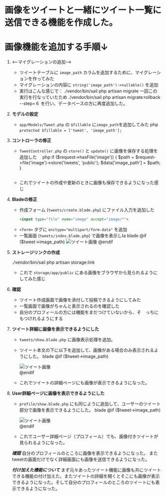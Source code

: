 # 画像をツイートと一緒にツイート一覧に送信できる機能を作成した。

# 画像機能を追加する手順↓

1. <--マイグレーションの追加-->
   - ツイートテーブルに `image_path` カラムを追加するために、マイグレーションを作ってみた
   - マイグレーションの内容に `string('image_path')->nullable()` を追加
   - 実行はこんな感じで：
     ./vendor/bin/sail php artisan migrate
     一回この実行を行なっていたため
     ./vendor/bin/sail php artisan migrate:rollback --step=６
     を行い、データベースの方に再度追加した。

2. **モデルの設定**
   - `app/Models/Tweet.php` の `$fillable` に`image_path`を追加してみた
     php
     `protected $fillable = ['tweet', 'image_path'];`

3. **コントローラの修正**
   - `TweetController.php` の `store()` と `update()` に画像を保存する処理を追加した
     　php
     if ($request->hasFile('image')) {
         $path = $request->file('image')->store('tweets', 'public');
         $data['image_path'] = $path;
     }
     ```
   - これでツイートの作成や更新のときに画像も保存できるようになった感じ

4. **Bladeの修正**
   - 作成フォーム (`tweets/create.blade.php`) にファイル入力を追加した
     ```html
     <input type="file" name="image" accept="image/*">
     ```
   - `<form>` タグに `enctype="multipart/form-data"` を追加
   - 一覧画面 (`tweets/index.blade.php`) で画像を表示しta
     blade
     @if ($tweet->image_path)
       <img src="{{ asset('storage/' . $tweet->image_path) }}" alt="ツイート画像">
     @endif
     

5. **ストレージリンクの作成**
   
   ./vendor/bin/sail php artisan storage:link
   
   - これで `storage/app/public` にある画像をブラウザから見られるようにしてみた感じ

6. **確認**
   - ツイート作成画面で画像を添付して投稿できるようにしてみた
   - 一覧画面で画像がちゃんと表示されるのを確認した
   - 自分のプロフィールの方には機能をまだつけていないから、そ　っちにもつけれるようにする

7. **ツイート詳細に画像を表示できるようにした**
   - `tweets/show.blade.php` に画像表示処理を追加。
   - ツイート本文の下に以下を追加して、画像がある場合のみ表示されるようにした。
     blade
     @if ($tweet->image_path)
       <div class="my-4">
         <img src="{{ asset('storage/' . $tweet->image_path) }}" alt="ツイート画像" class="max-w-md rounded shadow">
       </div>
     @endif
     
   - これでツイートの詳細ページにも画像が表示できるようになった。

8. **User詳細ページに画像を表示できるようにした**
   - `profile/show.blade.php` にも同じように追加して、ユーザーのツイート部分で画像を表示できるようにした。
     blade
     @if ($tweet->image_path)
       <div class="my-2">
         <img src="{{ asset('storage/' . $tweet->image_path) }}" alt="ツイート画像" class="max-w-xs rounded">
       </div>
     @endif
     
   - これでユーザー詳細ページ（プロフィール）でも、画像付きツイートが見られるようになった。

   ***確認***
   自分のプロフィールのところに画像を表示できるようになった。
   またtweetの画面だけでなく詳細画面にも画像を送信できるようになった。

   ***付け加えた機能について***
   まず元々あったツイート機能に画像も共にツイートできる機能の付け加えた。またツイートの詳細を開くとそこにも画像が表示できるようになった。そして自分のプロフィールのところのツイートにも表示できるようになった。